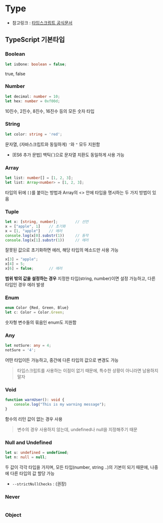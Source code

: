 # Type
* 참고링크 : [타입스크립트 공식문서](https://www.typescriptlang.org/)
## TypeScript 기본타입
### Boolean
```typescript
let isDone: boolean = false;
```
true, false

### Number
```typescript
let decimal: number = 10;
let hex: number = 0xf00d;
```
10진수, 2진수, 8진수, 16진수 등의 모든 숫자 타입

### String
```typescript
let color: string = 'red';
```
문자열, (자바스크립트와 동일하게) `'`와 `"` 모두 지원함
* [ES6 추가 문법] 백틱(`)으로 문자열 치환도 동일하게 사용 가능

### Array
```typescript
let list: number[] = [1, 2, 3];
let list: Array<number> = [1, 2, 3];
```
타입의 뒤에 `[]`를 붙이는 방법과 Array의 <> 안에 타입을 명시하는 두 가지 방법이 있음

### Tuple
```typescript
let x: [string, number];        // 선언
x = ["apple", 1]    // 초기화
x = [1, "apple"]    // 에러
console.log(x[0].substr(1))     // 동작
console.log(x[1].substr(1))     // 에러
```
잘못된 값으로 초기화하면 에러, 해당 타입의 메소드만 사용 가능

```typescript
x[3] = "apple";
x[4] = 5;
x[6] = false;       // 에러
```
**범위 밖의 값을 설정하는 경우** 지정한 타입(string, number)이면 설정 가능하고, 다른 타입인 경우 에러 발생

### Enum
```typescript
enum Color {Red, Green, Blue}
let c: Color = Color.Green;
```
숫자형 변수들의 묶음인 enum도 지원함

### Any
```typescript
let notSure: any = 4;
notSure = '4';
```
어떤 타입이든 가능하고, 중간에 다른 타입의 값으로 변경도 가능
> 타입스크립트를 사용하는 이점이 없기 때문에, 특수한 상황이 아니라면 남용하지 말자

### Void
```typescript
function warnUser(): void {
    console.log("This is my warning message");
}
```
함수의 리턴 값이 없는 경우 사용
> 변수의 경우 사용하지 않는데, undefined나 null을 지정해주기 때문

### Null and Undefined
```typescript
let u: undefined = undefined;
let n: null = null;
```
두 값이 각각 타입을 가지며, 모든 타입(number, string ..)의 기본이 되기 때문에, 나중에 다른 타입의 값 할당 가능
* `--strictNullChecks` : (권장) 


### Never
```typescript

```

### Object
```typescript

```


